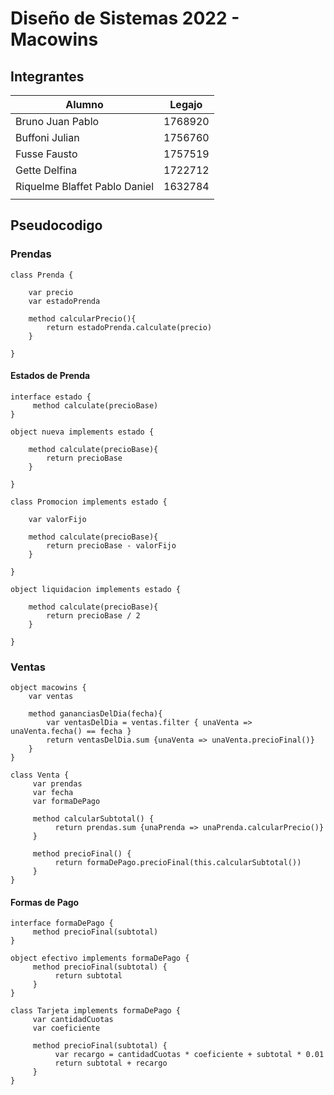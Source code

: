 # Diseño de Sistemas 2022 - Macowins
## Integrantes
| Alumno                        | Legajo  |
| ----------------------------- | ------- |
| Bruno Juan Pablo              | 1768920 |
| Buffoni Julian                | 1756760 |
| Fusse Fausto                  | 1757519 |
| Gette Delfina                 | 1722712 |
| Riquelme Blaffet Pablo Daniel | 1632784 |
|                               |         |
## Pseudocodigo
### Prendas
```wollok
class Prenda {

    var precio
    var estadoPrenda

    method calcularPrecio(){
        return estadoPrenda.calculate(precio)
    }

}
```
#### Estados de Prenda
```wollok
interface estado {
     method calculate(precioBase)
}

object nueva implements estado {

    method calculate(precioBase){
        return precioBase
    }

}

class Promocion implements estado {

    var valorFijo

    method calculate(precioBase){
        return precioBase - valorFijo
    }

}

object liquidacion implements estado {

    method calculate(precioBase){
        return precioBase / 2
    }

}
```

### Ventas
```wollok
object macowins {
    var ventas

    method gananciasDelDia(fecha){
        var ventasDelDia = ventas.filter { unaVenta => unaVenta.fecha() == fecha }
        return ventasDelDia.sum {unaVenta => unaVenta.precioFinal()}
    }
}
```

```wollok
class Venta {
     var prendas
     var fecha
     var formaDePago

     method calcularSubtotal() {
          return prendas.sum {unaPrenda => unaPrenda.calcularPrecio()}
     }

     method precioFinal() {
          return formaDePago.precioFinal(this.calcularSubtotal())
     }
}
```
#### Formas de Pago
```wollok
interface formaDePago {
     method precioFinal(subtotal)
}

object efectivo implements formaDePago {
     method precioFinal(subtotal) {
          return subtotal
     }
}

class Tarjeta implements formaDePago {
     var cantidadCuotas
     var coeficiente

     method precioFinal(subtotal) {
          var recargo = cantidadCuotas * coeficiente + subtotal * 0.01
          return subtotal + recargo
     }
}
```